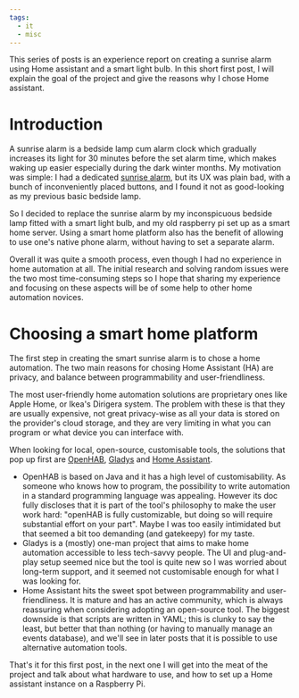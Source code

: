 ```yaml
---
tags:
  - it
  - misc
---
```

This series of posts is an experience report on creating a sunrise alarm using Home assistant and a smart light bulb. In this  short first post, I will explain the goal of the project and give the reasons why I chose Home assistant. 
# Introduction
A sunrise alarm is a bedside lamp cum alarm clock which gradually increases its light for 30 minutes before the set alarm time, which makes waking up easier especially during the dark winter months. My motivation was simple: I had a dedicated [sunrise alarm](https://www.lumie.com/products/sunrise-alarm), but its UX was plain bad, with a bunch of inconveniently placed buttons, and I found it not as good-looking as my previous basic bedside lamp. 

So I decided to replace the sunrise alarm by my inconspicuous bedside lamp fitted with a smart light bulb, and my old raspberry pi set up as a smart home server. Using a smart home platform also has the benefit of allowing to use one's native phone alarm, without having to set a separate alarm. 

Overall it was quite a smooth process, even though I had no experience in home automation at all. The initial research and solving random issues were the two most time-consuming steps so I hope that sharing my experience and focusing on these aspects will be of some help to other home automation novices. 
# Choosing a smart home platform
The first step in creating the smart sunrise alarm is to chose a home automation. The two main reasons for chosing Home Assistant (HA) are privacy, and balance between programmability and user-friendliness.

The most user-friendly home automation solutions are proprietary ones like Apple Home, or Ikea's Dirigera system. The problem with these is that they are usually expensive, not great privacy-wise as all your data is stored on the provider's cloud storage, and they are very limiting in what you can program or what device you can interface with.

When looking for local, open-source, customisable tools, the solutions that pop up first are [OpenHAB](https://www.openhab.org/), [Gladys](https://gladysassistant.com/) and [Home Assistant](https://www.home-assistant.io/).
- OpenHAB is based on Java and it has a high level of customisability. As someone who knows how to program, the possibility to write automation in a standard programming language was appealing. However its doc fully discloses that it is part of the tool's philosophy to make the user work hard: "openHAB is fully customizable, but doing so will require substantial effort on your part". Maybe I was too easily intimidated but that seemed a bit too demanding (and gatekeepy) for my taste.
- Gladys is a (mostly) one-man project that aims to make home automation accessible to less tech-savvy people. The UI and plug-and-play setup seemed nice but the tool is quite new so I was worried about long-term support, and it seemed not customisable enough for what I was looking for. 
- Home Assistant hits the sweet spot between programmability and user-friendliness. It is mature and has an active community, which is always reassuring when considering adopting an open-source tool. The biggest downside is that scripts are written in YAML; this is clunky to say the least, but better that than nothing (or having to manually manage an events database), and we'll see in later posts that it is possible to use alternative automation tools.

That's it for this first post, in the next one I will get into the meat of the project and talk about what hardware to use, and how to set up a Home assistant instance on a Raspberry Pi. 

